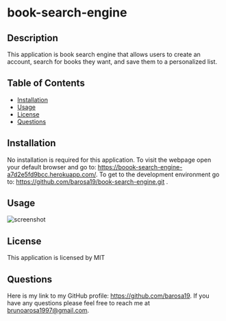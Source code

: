 # book-search-engine

## Description
          
This application is book search engine that allows users to create an account, search for books they want, and save them to a personalized list.

## Table of Contents

  - [Installation](#installation)
  - [Usage](#usage)
  - [License](#license)
  - [Questions](#questions)

## Installation

No installation is required for this application. To visit the webpage open your default browser and go to: https://boook-search-engine-a7d2e5fd9bcc.herokuapp.com/. To get to the development environment go to: https://github.com/barosa19/book-search-engine.git .

## Usage

![screenshot](https://github.com/barosa19/book-search-engine/assets/122834927/fcb3a3e4-c508-4db1-a156-1ae5dff8e91f)


## License

This application is licensed by MIT

## Questions

Here is my link to my GitHub profile: https://github.com/barosa19. If you have any questions please feel free to reach me at brunoarosa1997@gmail.com.
